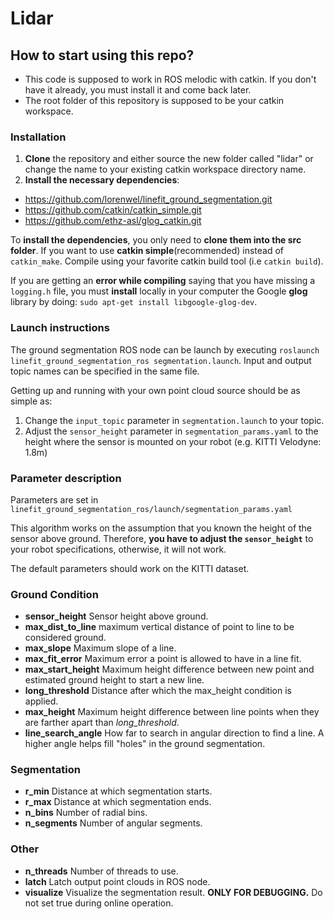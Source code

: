 # Lidar

## How to start using this repo?
* This code is supposed to work in ROS melodic with catkin. If you don't have it already, you must install it and come back later.
* The root folder of this repository is supposed to be your catkin workspace.

### Installation
1. __Clone__ the repository and either source the new folder called "lidar" or change the name to your existing catkin workspace directory name.
2. __Install the necessary dependencies__:
  * https://github.com/lorenwel/linefit_ground_segmentation.git
  * https://github.com/catkin/catkin_simple.git
  * https://github.com/ethz-asl/glog_catkin.git
  
 To __install the dependencies__, you only need to __clone them into the src folder__.
 If you want to use __catkin simple__(recommended) instead of ` catkin_make `.
 Compile using your favorite catkin build tool (i.e ` catkin build `).
 
 If you are getting an __error while compiling__ saying that you have missing a ` logging.h ` file, you must __install__ locally in your computer the Google __glog__ library by doing: ` sudo apt-get install libgoogle-glog-dev `.

### Launch instructions

The ground segmentation ROS node can be launch by executing `roslaunch linefit_ground_segmentation_ros segmentation.launch`.
Input and output topic names can be specified in the same file.

Getting up and running with your own point cloud source should be as simple as:

1. Change the `input_topic` parameter in `segmentation.launch` to your topic.
2. Adjust the `sensor_height` parameter in `segmentation_params.yaml` to the height where the sensor is mounted on your robot (e.g. KITTI Velodyne: 1.8m)

### Parameter description

Parameters are set in `linefit_ground_segmentation_ros/launch/segmentation_params.yaml`

This algorithm works on the assumption that you known the height of the sensor above ground. 
Therefore, **you have to adjust the `sensor_height`** to your robot specifications, otherwise, it will not work.

The default parameters should work on the KITTI dataset.

### Ground Condition
- **sensor_height**  Sensor height above ground.
- **max_dist_to_line**  maximum vertical distance of point to line to be considered ground.
- **max_slope**  Maximum slope of a line.
- **max_fit_error**  Maximum error a point is allowed to have in a line fit.
- **max_start_height**  Maximum height difference between new point and estimated ground height to start a new line.
- **long_threshold**  Distance after which the max_height condition is applied.
- **max_height**  Maximum height difference between line points when they are farther apart than *long_threshold*.
- **line_search_angle**  How far to search in angular direction to find a line. A higher angle helps fill "holes" in the ground segmentation.

### Segmentation

- **r_min**  Distance at which segmentation starts.
- **r_max**  Distance at which segmentation ends.
- **n_bins**  Number of radial bins.
- **n_segments**  Number of angular segments.

### Other

- **n_threads**  Number of threads to use.
- **latch**  Latch output point clouds in ROS node. 
- **visualize** Visualize the segmentation result. **ONLY FOR DEBUGGING.** Do not set true during online operation.
